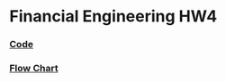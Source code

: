 # Financial Engineering HW4
### [Code](https://github.com/fatdanny77/Financial_Engineering/blob/master/HW4/Codes/Financial_Engineering_HW4.ipynb)
### [Flow Chart](https://github.com/fatdanny77/Financial_Engineering/blob/master/HW4/Flow_Chart/Flow_Chart.jpg)
